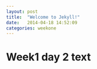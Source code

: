 ```yaml
---
layout: post
title:  "Welcome to Jekyll!"
date:   2014-04-18 14:52:09
categories: weekone
---
```


# Week1 day 2 text
